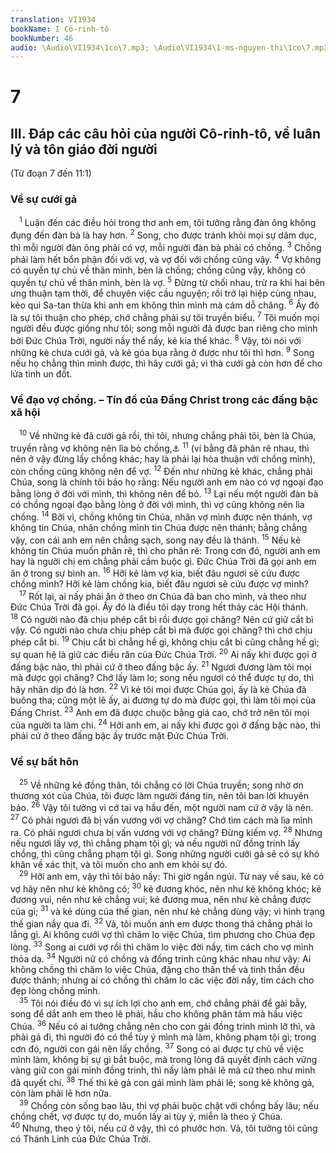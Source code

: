 ```yaml
---
translation: VI1934
bookName: I Cô-rinh-tô 
bookNumber: 46
audio: \Audio\VI1934\1co\7.mp3; \Audio\VI1934\1-ms-nguyen-thi\1co\7.mp3; \Audio\VI1934\2-ms-david-dong\1co\7.mp3
---
```


<div class="title"><h1>7</h1><h2>III. Đáp các câu hỏi của người Cô-rinh-tô, về luân lý và tôn giáo đời người</h2><p>(Từ đoạn 7 đến 11:1)</p><h3>Về sự cưới gả</h3></div>
<span class="verse 1co_7_1"> <sup>1</sup> Luận đến các điều hỏi trong thơ anh em, tôi tưởng rằng đàn ông không đụng đến đàn bà là hay hơn. </span>
<span class="verse 1co_7_2"><sup>2</sup> Song, cho được tránh khỏi mọi sự dâm dục, thì mỗi người đàn ông phải có vợ, mỗi người đàn bà phải có chồng. </span>
<span class="verse 1co_7_3"><sup>3</sup> Chồng phải làm hết bổn phận đối với vợ, và vợ đối với chồng cũng vậy. </span>
<span class="verse 1co_7_4"><sup>4</sup> Vợ không có quyền tự chủ về thân mình, bèn là chồng; chồng cũng vậy, không có quyền tự chủ về thân mình, bèn là vợ. </span>
<span class="verse 1co_7_5"><sup>5</sup> Đừng từ chối nhau, trừ ra khi hai bên ưng thuận tạm thời, để chuyên việc cầu nguyện; rồi trở lại hiệp cùng nhau, kẻo quỉ Sa-tan thừa khi anh em không thìn mình mà cám dỗ chăng. </span>
<span class="verse 1co_7_6"><sup>6</sup> Ấy đó là sự tôi thuận cho phép, chớ chẳng phải sự tôi truyền biểu. </span>
<span class="verse 1co_7_7"><sup>7</sup> Tôi muốn mọi người đều được giống như tôi; song mỗi người đã được ban riêng cho mình bởi Đức Chúa Trời, người nầy thể nầy, kẻ kia thể khác. </span>
<span class="verse 1co_7_8"><sup>8</sup> Vậy, tôi nói với những kẻ chưa cưới gả, và kẻ góa bụa rằng ở được như tôi thì hơn. </span>
<span class="verse 1co_7_9"><sup>9</sup> Song nếu họ chẳng thìn mình được, thì hãy cưới gả; vì thà cưới gả còn hơn để cho lửa tình un đốt. <br/></span>
<div class="title"><h3>Về đạo vợ chồng. – Tín đồ của Đấng Christ trong các đấng bậc xã hội</h3></div>
<span class="verse 1co_7_10"> <sup>10</sup> Về những kẻ đã cưới gả rồi, thì tôi, nhưng chẳng phải tôi, bèn là Chúa, truyền rằng vợ không nên lìa bỏ chồng,<a data-toggle="tooltip" data-placement="bottom" title="Mat 5:32; 19:9; Mac 10:11-12; Lu 16:18">⚓</a></span>
<span class="verse 1co_7_11"><sup>11</sup> (ví bằng đã phân rẽ nhau, thì nên ở vậy đừng lấy chồng khác; hay là phải lại hòa thuận với chồng mình), còn chồng cũng không nên để vợ. </span>
<span class="verse 1co_7_12"><sup>12</sup> Đến như những kẻ khác, chẳng phải Chúa, song là chính tôi bảo họ rằng: Nếu người anh em nào có vợ ngoại đạo bằng lòng ở đời với mình, thì không nên để bỏ. </span>
<span class="verse 1co_7_13"><sup>13</sup> Lại nếu một người đàn bà có chồng ngoại đạo bằng lòng ở đời với mình, thì vợ cũng không nên lìa chồng. </span>
<span class="verse 1co_7_14"><sup>14</sup> Bởi vì, chồng không tin Chúa, nhân vợ mình được nên thánh, vợ không tin Chúa, nhân chồng mình tin Chúa được nên thánh; bằng chẳng vậy, con cái anh em nên chẳng sạch, song nay đều là thánh. </span>
<span class="verse 1co_7_15"><sup>15</sup> Nếu kẻ không tin Chúa muốn phân rẽ, thì cho phân rẽ: Trong cơn đó, người anh em hay là người chị em chẳng phải cầm buộc gì. Đức Chúa Trời đã gọi anh em ăn ở trong sự bình an. </span>
<span class="verse 1co_7_16"><sup>16</sup> Hỡi kẻ làm vợ kia, biết đâu ngươi sẽ cứu được chồng mình? Hỡi kẻ làm chồng kia, biết đâu ngươi sẽ cứu được vợ mình? <br/></span>
<span class="verse 1co_7_17"> <sup>17</sup> Rốt lại, ai nấy phải ăn ở theo ơn Chúa đã ban cho mình, và theo như Đức Chúa Trời đã gọi. Ấy đó là điều tôi dạy trong hết thảy các Hội thánh. </span>
<span class="verse 1co_7_18"><sup>18</sup> Có người nào đã chịu phép cắt bì rồi được gọi chăng? Nên cứ giữ cắt bì vậy. Có người nào chưa chịu phép cắt bì mà được gọi chăng? thì chớ chịu phép cắt bì. </span>
<span class="verse 1co_7_19"><sup>19</sup> Chịu cắt bì chẳng hề gì, không chịu cắt bì cũng chẳng hề gì; sự quan hệ là giữ các điều răn của Đức Chúa Trời. </span>
<span class="verse 1co_7_20"><sup>20</sup> Ai nấy khi được gọi ở đấng bậc nào, thì phải cứ ở theo đấng bậc ấy. </span>
<span class="verse 1co_7_21"><sup>21</sup> Ngươi đương làm tôi mọi mà được gọi chăng? Chớ lấy làm lo; song nếu ngươi có thể được tự do, thì hãy nhân dịp đó là hơn. </span>
<span class="verse 1co_7_22"><sup>22</sup> Vì kẻ tôi mọi được Chúa gọi, ấy là kẻ Chúa đã buông tha; cũng một lẽ ấy, ai đương tự do mà được gọi, thì làm tôi mọi của Đấng Christ. </span>
<span class="verse 1co_7_23"><sup>23</sup> Anh em đã được chuộc bằng giá cao, chớ trở nên tôi mọi của người ta làm chi. </span>
<span class="verse 1co_7_24"><sup>24</sup> Hỡi anh em, ai nấy khi được gọi ở đấng bậc nào, thì phải cứ ở theo đấng bậc ấy trước mặt Đức Chúa Trời. <br/></span>
<div class="title"><h3>Về sự bất hôn</h3></div>
<span class="verse 1co_7_25"> <sup>25</sup> Về những kẻ đồng thân, tôi chẳng có lời Chúa truyền; song nhờ ơn thương xót của Chúa, tôi được làm người đáng tin, nên tôi ban lời khuyên bảo. </span>
<span class="verse 1co_7_26"><sup>26</sup> Vậy tôi tưởng vì cớ tai vạ hầu đến, một người nam cứ ở vậy là nên. </span>
<span class="verse 1co_7_27"><sup>27</sup> Có phải ngươi đã bị vấn vương với vợ chăng? Chớ tìm cách mà lìa mình ra. Có phải ngươi chưa bị vấn vương với vợ chăng? Đừng kiếm vợ. </span>
<span class="verse 1co_7_28"><sup>28</sup> Nhưng nếu ngươi lấy vợ, thì chẳng phạm tội gì; và nếu người nữ đồng trinh lấy chồng, thì cũng chẳng phạm tội gì. Song những người cưới gả sẽ có sự khó khăn về xác thịt, và tôi muốn cho anh em khỏi sự đó. <br/></span>
<span class="verse 1co_7_29"> <sup>29</sup> Hỡi anh em, vậy thì tôi bảo nầy: Thì giờ ngắn ngủi. Từ nay về sau, kẻ có vợ hãy nên như kẻ không có; </span>
<span class="verse 1co_7_30"><sup>30</sup> kẻ đương khóc, nên như kẻ không khóc; kẻ đương vui, nên như kẻ chẳng vui; kẻ đương mua, nên như kẻ chẳng được của gì; </span>
<span class="verse 1co_7_31"><sup>31</sup> và kẻ dùng của thế gian, nên như kẻ chẳng dùng vậy; vì hình trạng thế gian nầy qua đi. </span>
<span class="verse 1co_7_32"><sup>32</sup> Vả, tôi muốn anh em được thong thả chẳng phải lo lắng gì. Ai không cưới vợ thì chăm lo việc Chúa, tìm phương cho Chúa đẹp lòng. </span>
<span class="verse 1co_7_33"><sup>33</sup> Song ai cưới vợ rồi thì chăm lo việc đời nầy, tìm cách cho vợ mình thỏa dạ. </span>
<span class="verse 1co_7_34"><sup>34</sup> Người nữ có chồng và đồng trinh cũng khác nhau như vậy: Ai không chồng thì chăm lo việc Chúa, đặng cho thân thể và tinh thần đều được thánh; nhưng ai có chồng thì chăm lo các việc đời nầy, tìm cách cho đẹp lòng chồng mình. <br/></span>
<span class="verse 1co_7_35"> <sup>35</sup> Tôi nói điều đó vì sự ích lợi cho anh em, chớ chẳng phải để gài bẫy, song để dắt anh em theo lẽ phải, hầu cho không phân tâm mà hầu việc Chúa. </span>
<span class="verse 1co_7_36"><sup>36</sup> Nếu có ai tưởng chẳng nên cho con gái đồng trinh mình lỡ thì, và phải gả đi, thì người đó có thể tùy ý mình mà làm, không phạm tội gì; trong cơn đó, người con gái nên lấy chồng. </span>
<span class="verse 1co_7_37"><sup>37</sup> Song có ai được tự chủ về việc mình làm, không bị sự gì bắt buộc, mà trong lòng đã quyết định cách vững vàng giữ con gái mình đồng trinh, thì nấy làm phải lẽ mà cứ theo như mình đã quyết chí. </span>
<span class="verse 1co_7_38"><sup>38</sup> Thế thì kẻ gả con gái mình làm phải lẽ; song kẻ không gả, còn làm phải lẽ hơn nữa. <br/></span>
<span class="verse 1co_7_39"> <sup>39</sup> Chồng còn sống bao lâu, thì vợ phải buộc chặt với chồng bấy lâu; nếu chồng chết, vợ được tự do, muốn lấy ai tùy ý, miễn là theo ý Chúa. </span>
<span class="verse 1co_7_40"><sup>40</sup> Nhưng, theo ý tôi, nếu cứ ở vậy, thì có phước hơn. Vả, tôi tưởng tôi cũng có Thánh Linh của Đức Chúa Trời. <br/></span>
